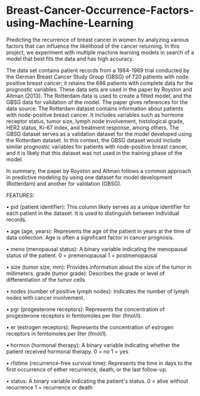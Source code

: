 # Breast-Cancer-Occurrence-Factors-using-Machine-Learning
Predicting the recurrence of breast cancer in women by analyzing various factors that can influence the likelihood of the cancer returning. In this project, we experiment with multiple machine learning models in search of a model that best fits the data and has high accuracy.

The data set contains patient records from a 1984-1989 trial conducted by the German Breast Cancer Study Group (GBSG) of 720 patients with node positive breast cancer; it retains the 686 patients with complete data for the prognostic variables. These data sets are used in the paper by Royston and Altman (2013). The Rotterdam data is used to create a fitted model, and the GBSG data for validation of the model. The paper gives references for the data source. 
The Rotterdam dataset contains information about patients with node-positive breast cancer. It includes variables such as hormone receptor status, tumor size, lymph node involvement, histological grade, HER2 status, Ki-67 index, and treatment response, among others. The GBSG dataset serves as a validation dataset for the model developed using the Rotterdam dataset. In this context, the GBSG dataset would include similar prognostic variables for patients with node-positive breast cancer, and it is likely that this dataset was not used in the training phase of the model.

In summary, the paper by Royston and Altman follows a common approach in predictive modeling by using one dataset for model development (Rotterdam) and another for validation (GBSG).


FEATURES:

•	pid (patient identifier):
This column likely serves as a unique identifier for each patient in the dataset. It is used to distinguish between individual records.

•	age (age, years):
Represents the age of the patient in years at the time of data collection. Age is often a significant factor in cancer prognosis.

•	meno (menopausal status):
A binary variable indicating the menopausal status of the patient.
0 = premenopausal
1 = postmenopausal

•	size (tumor size, mm):
Provides information about the size of the tumor in millimeters. grade (tumor grade):
Describes the grade or level of differentiation of the tumor cells

•	nodes (number of positive lymph nodes):
Indicates the number of lymph nodes with cancer involvement. 

•	pgr (progesterone receptors):
Represents the concentration of progesterone receptors in femtomoles per liter (fmol/l).

•	er (estrogen receptors):
Represents the concentration of estrogen receptors in femtomoles per liter (fmol/l). 

•	hormon (hormonal therapy):
A binary variable indicating whether the patient received hormonal therapy.
0 = no
1 = yes

•	rfstime (recurrence-free survival time):
Represents the time in days to the first occurrence of either recurrence, death, or the last follow-up. 

•	status:
A binary variable indicating the patient's status.
0 = alive without recurrence
1 = recurrence or death
